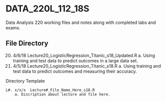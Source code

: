 # DATA_220L_112_18S
Data Analysis 220 working files and notes along with completed labs and exams.


## File Directory

20. 4/6/18 Lecture20_LogisticRegression_Titanic_s18_Updated.R
    a. Using training and test data to predict outcomes in a large data set.
20. 4/5/18 Lecture20_LogisticRegression_Titanic_s18.R
    a. Using training and test data to predict outcomes and measuring their accuracy.




Directory Template
~~~
L#. x/x/x  Lecture#_File_Name_Here_s18.R
    a. Discription about lecture and file here.
~~~
